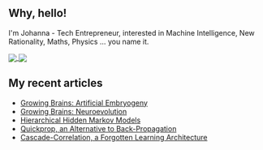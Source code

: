 ## Why, hello!
I'm Johanna - Tech Entrepreneur, interested in Machine Intelligence, New Rationality, Maths, Physics … you name it.

<a href="https://github.com/anuraghazra/github-readme-stats">
  <img align="center" src="https://github-readme-stats.vercel.app/api?username=ephe-meral&include_all_commits=true&count_private=true&show_icons=true" />
</a>
<a href="https://github.com/anuraghazra/github-readme-stats">
  <img align="center" src="https://github-readme-stats.vercel.app/api/top-langs/?username=ephe-meral&langs_count=10&hide=HTML,Makefile&exclude_repo=dotfiles,novel,genesis,ephe-meral.github.io&layout=compact" />
</a>

## My recent articles
<!-- BLOG-POST-LIST:START -->
- [Growing Brains: Artificial Embryogeny](https://towardsdatascience.com/growing-brains-artificial-embryogeny-b804179eeab9?source=rss-ede7381126aa------2)
- [Growing Brains: Neuroevolution](https://towardsdatascience.com/neuroevolution-cb31d823f27d?source=rss-ede7381126aa------2)
- [Hierarchical Hidden Markov Models](https://towardsdatascience.com/hierarchical-hidden-markov-models-a9e0552e70c1?source=rss-ede7381126aa------2)
- [Quickprop, an Alternative to Back-Propagation](https://towardsdatascience.com/quickprop-an-alternative-to-back-propagation-d9a78069e2a7?source=rss-ede7381126aa------2)
- [Cascade-Correlation, a Forgotten Learning Architecture](https://towardsdatascience.com/cascade-correlation-a-forgotten-learning-architecture-a2354a0bec92?source=rss-ede7381126aa------2)
<!-- BLOG-POST-LIST:END -->

<!--
**ephe-meral/ephe-meral** is a ✨ _special_ ✨ repository because its `README.md` (this file) appears on your GitHub profile.

Here are some ideas to get you started:

- 🔭 I’m currently working on ...
- 🌱 I’m currently learning ...
- 👯 I’m looking to collaborate on ...
- 🤔 I’m looking for help with ...
- 💬 Ask me about ...
- 📫 How to reach me: ...
- 😄 Pronouns: ...
- ⚡ Fun fact: ...
-->
